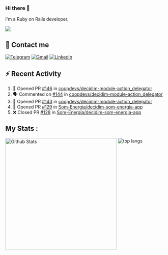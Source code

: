 ### Hi there 👋

I'm a Ruby on Rails developer.

<img src="https://komarev.com/ghpvc/?username=antopalidi&color=blueviolet">

## 📩 Contact me 
[![Telegram](https://img.shields.io/badge/Telegram-2CA5E0?style=for-the-badge&logo=telegram&logoColor=white)](https://t.me/anna_top)
[![Gmail](https://img.shields.io/badge/email-D14836?style=for-the-badge&logo=gmail&logoColor=white)](mailto:topalidisanna@gmail.com)
[![Linkedin](https://img.shields.io/badge/LinkedIn-0077B5?style=for-the-badge&logo=linkedin&logoColor=white)](https://www.linkedin.com/in/topalidi/)
<!-- [![Codewars](https://img.shields.io/badge/Codewars-B1361E?style=for-the-badge&logo=Codewars&logoColor=white)](https://www.codewars.com/users/antopalidi) -->

## :zap: Recent Activity

<!--START_SECTION:activity-->
1. 💪 Opened PR [#146](https://github.com/coopdevs/decidim-module-action_delegator/pull/146) in [coopdevs/decidim-module-action_delegator](https://github.com/coopdevs/decidim-module-action_delegator)
2. 🗣 Commented on [#144](https://github.com/coopdevs/decidim-module-action_delegator/issues/144) in [coopdevs/decidim-module-action_delegator](https://github.com/coopdevs/decidim-module-action_delegator)
3. 💪 Opened PR [#143](https://github.com/coopdevs/decidim-module-action_delegator/pull/143) in [coopdevs/decidim-module-action_delegator](https://github.com/coopdevs/decidim-module-action_delegator)
4. 💪 Opened PR [#129](https://github.com/Som-Energia/decidim-som-energia-app/pull/129) in [Som-Energia/decidim-som-energia-app](https://github.com/Som-Energia/decidim-som-energia-app)
5. ❌ Closed PR [#128](https://github.com/Som-Energia/decidim-som-energia-app/pull/128) in [Som-Energia/decidim-som-energia-app](https://github.com/Som-Energia/decidim-som-energia-app)
<!--END_SECTION:activity-->

## My Stats :
<!--
<img alt="activity" src="https://streak-stats.demolab.com?user=antopalidi" />
-->
<div>
<img align="top" width="350px" alt="Github Stats" src="https://github-readme-stats-1-brown.vercel.app/api?username=antopalidi&count_private=true&show_icons=true&hide_border=true" />
<img align="top" alt="top langs" src="https://github-readme-stats-1-brown.vercel.app/api/top-langs/?username=antopalidi&layout=compact" />
 </div>
<!--
#### [My CV](https://antopalidi.github.io/my_cv/)
-->

<!--
**antopalidi/antopalidi** is a ✨ _special_ ✨ repository because its `README.md` (this file) appears on your GitHub profile.
-->
